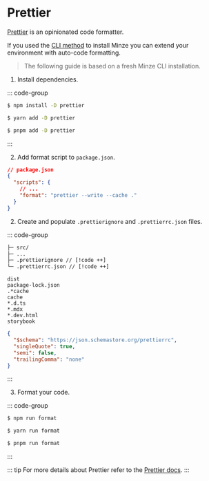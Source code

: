 # Prettier

[Prettier](https://prettier.io) is an opinionated code formatter.

If you used the [CLI method](/guide/installation#cli) to install Minze you can extend your environment with auto-code formatting.

> The following guide is based on a fresh Minze CLI installation.

1. Install dependencies.

::: code-group

```bash [npm]
$ npm install -D prettier
```

```bash [yarn]
$ yarn add -D prettier
```

```bash [pnpm]
$ pnpm add -D prettier
```

:::

2. Add format script to `package.json`.

```json
// package.json
{
  "scripts": {
    // ...
    "format": "prettier --write --cache ."
  }
}
```

2. Create and populate `.prettierignore` and `.prettierrc.json` files.

::: code-group

```txt [files]
├─ src/
├─ ...
├─ .prettierignore // [!code ++]
└─ .prettierrc.json // [!code ++]
```

```[.prettierignore]
dist
package-lock.json
.*cache
cache
*.d.ts
*.mdx
*.dev.html
storybook
```

```json [.prettierrc.json]
{
  "$schema": "https://json.schemastore.org/prettierrc",
  "singleQuote": true,
  "semi": false,
  "trailingComma": "none"
}
```

:::

3. Format your code.

::: code-group

```bash [npm]
$ npm run format
```

```bash [yarn]
$ yarn run format
```

```bash [pnpm]
$ pnpm run format
```

:::

::: tip
For more details about Prettier refer to the [Prettier docs](https://prettier.io).
:::
